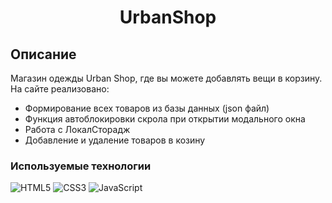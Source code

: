 <h1 align="center">UrbanShop</h1>

## Описание
Магазин одежды Urban Shop, где вы можете добавлять вещи в корзину.
На сайте реализовано:
+ Формирование всех товаров из базы данных (json файл)
+ Функция автоблокировки скрола при открытии модального окна
+ Работа с ЛокалСторадж
+ Добавление и удаление товаров в козину

### Используемые технологии
![HTML5](https://img.shields.io/badge/-HTML5-black?style=flat-square&logo=html5&logoColor=html)
![CSS3](https://img.shields.io/badge/-CSS3-black?style=flat-square&logo=css3&logoColor=css3)
![JavaScript](https://img.shields.io/badge/-JavaScript-black?style=flat-square&logo=javascript)
